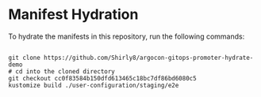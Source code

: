
# Manifest Hydration

To hydrate the manifests in this repository, run the following commands:

```shell

git clone https://github.com/Shirly8/argocon-gitops-promoter-hydrate-demo
# cd into the cloned directory
git checkout cc0f83584b150dfd613465c18bc7df86bd6080c5
kustomize build ./user-configuration/staging/e2e
```